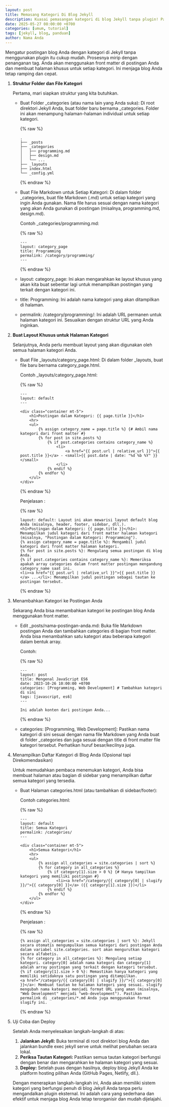 ```yaml
---
layout: post
title: Memasang Kategori Di Blog Jekyll
description: Kuasai pemasangan kategori di blog Jekyll tanpa plugin! Panduan ini akan membimbing Anda mengorganisir postingan secara efektif, meningkatkan navigasi, dan menjaga blog tetap ringan.
date: 2025-05-27 08:00:00 +0700
categories: [umum, tutorial]
tags: [jekyll, blog, panduan]
author: Nama Anda
---
```


Mengatur postingan blog Anda dengan kategori di Jekyll tanpa menggunakan plugin itu cukup mudah. Prosesnya mirip dengan penanganan tag. Anda akan menggunakan front matter di postingan Anda dan membuat halaman khusus untuk setiap kategori. Ini menjaga blog Anda tetap ramping dan cepat.

1. **Struktur Folder dan File Kategori**

    Pertama, mari siapkan struktur yang kita butuhkan.

    * Buat Folder _categories (atau nama lain yang Anda suka): Di root direktori Jekyll Anda, buat folder baru bernama _categories. Folder ini akan menampung halaman-halaman individual untuk setiap kategori.

        {% raw %}
        ```
        .
        ├── _posts
        ├── _categories
        │   ├── programming.md
        │   ├── design.md
        │   └── ...
        ├── _layouts
        ├── index.html
        └── _config.yml
        ```
        {% endraw %}

    * Buat File Markdown untuk Setiap Kategori: Di dalam folder _categories, buat file Markdown (.md) untuk setiap kategori yang ingin Anda gunakan. Nama file harus sesuai dengan nama kategori yang akan Anda gunakan di postingan (misalnya, programming.md, design.md).

        Contoh _categories/programming.md:

        {% raw %}
        ```
        ---
        layout: category_page
        title: Programming
        permalink: /category/programming/
        ---
        ```
        {% endraw %}

    * layout: category_page: Ini akan mengarahkan ke layout khusus yang akan kita buat sebentar lagi untuk menampilkan postingan yang terkait dengan kategori ini.
    * title: Programming: Ini adalah nama kategori yang akan ditampilkan di halaman.
    * permalink: /category/programming/: Ini adalah URL permanen untuk halaman kategori ini. Sesuaikan dengan struktur URL yang Anda inginkan.

2. **Buat Layout Khusus untuk Halaman Kategori**

    Selanjutnya, Anda perlu membuat layout yang akan digunakan oleh semua halaman kategori Anda.

    * Buat File _layouts/category_page.html: Di dalam folder _layouts, buat file baru bernama category_page.html.

        Contoh _layouts/category_page.html:

        {% raw %}
        ```
        ---
        layout: default
        ---

        <div class="container mt-5">
            <h1>Postingan dalam Kategori: {{ page.title }}</h1>
            <hr>
            <ul>
                {% assign category_name = page.title %} {# Ambil nama kategori dari front matter #}
                {% for post in site.posts %}
                    {% if post.categories contains category_name %}
                        <li>
                            <a href="{{ post.url | relative_url }}">{{ post.title }}</a> - <small>{{ post.date | date: "%d %b %Y" }}</small>
                        </li>
                    {% endif %}
                {% endfor %}
            </ul>
        </div>
        ```
        {% endraw %}

        Penjelasan :

        {% raw %}
        ```
        layout: default: Layout ini akan mewarisi layout default blog Anda (misalnya, header, footer, sidebar, dll.).
        <h1>Postingan dalam Kategori: {{ page.title }}</h1>: Menampilkan judul kategori dari front matter halaman kategori (misalnya, "Postingan dalam Kategori: Programming").
        {% assign category_name = page.title %}: Mengambil judul kategori dari front matter halaman kategori.
        {% for post in site.posts %}: Mengulang semua postingan di blog Anda.
        {% if post.categories contains category_name %}: Memeriksa apakah array categories dalam front matter postingan mengandung category_name saat ini.
        <li><a href="{{ post.url | relative_url }}">{{ post.title }}</a> ...</li>: Menampilkan judul postingan sebagai tautan ke postingan tersebut.
        ```
        {% endraw %}

3. Menambahkan Kategori ke Postingan Anda

    Sekarang Anda bisa menambahkan kategori ke postingan blog Anda menggunakan front matter.

    * Edit _posts/nama-postingan-anda.md: Buka file Markdown postingan Anda dan tambahkan categories di bagian front matter. Anda bisa menambahkan satu kategori atau beberapa kategori dalam bentuk array.

        Contoh:

        {% raw %}
        ```
        ---
        layout: post
        title: Mengenal JavaScript ES6
        date: 2023-10-26 10:00:00 +0700
        categories: [Programming, Web Development] # Tambahkan kategori di sini
        tags: [javascript, es6]
        ---

        Ini adalah konten dari postingan Anda...
        ```
        {% endraw %}

    * categories: [Programming, Web Development]: Pastikan nama kategori di sini sesuai dengan nama file Markdown yang Anda buat di folder _categories dan juga sesuai dengan title di front matter file kategori tersebut. Perhatikan huruf besar/kecilnya juga.

4. Menampilkan Daftar Kategori di Blog Anda (Opsional tapi Direkomendasikan)

    Untuk memudahkan pembaca menemukan kategori, Anda bisa membuat halaman atau bagian di sidebar yang menampilkan daftar semua kategori yang tersedia.

    * Buat Halaman categories.html (atau tambahkan di sidebar/footer):

        Contoh categories.html:

        {% raw %}
        ```
        ---
        layout: default
        title: Semua Kategori
        permalink: /categories/
        ---

        <div class="container mt-5">
            <h1>Semua Kategori</h1>
            <hr>
            <ul>
                {% assign all_categories = site.categories | sort %}
                {% for category in all_categories %}
                    {% if category[1].size > 0 %} {# Hanya tampilkan kategori yang memiliki postingan #}
                        <li><a href="/category/{{ category[0] | slugify }}/">{{ category[0] }}</a> ({{ category[1].size }})</li>
                    {% endif %}
                {% endfor %}
            </ul>
        </div>
        ```
        {% endraw %}

        Penjelasan :

        {% raw %}
        ```
        {% assign all_categories = site.categories | sort %}: Jekyll secara otomatis mengumpulkan semua kategori dari postingan Anda dalam variabel site.categories. sort akan mengurutkan kategori secara alfabetis.
        {% for category in all_categories %}: Mengulang setiap kategori. category[0] adalah nama kategori dan category[1] adalah array postingan yang terkait dengan kategori tersebut.
        {% if category[1].size > 0 %}: Memastikan hanya kategori yang memiliki setidaknya satu postingan yang ditampilkan.
        <a href="/category/{{ category[0] | slugify }}/">{{ category[0] }}</a>: Membuat tautan ke halaman kategori yang sesuai. slugify mengubah nama kategori menjadi format URL yang aman (misalnya, "Web Development" menjadi "web-development"). Pastikan permalink di _categories/*.md Anda juga menggunakan format slugify ini.
        ```
        {% endraw %}

5. Uji Coba dan Deploy

    Setelah Anda menyelesaikan langkah-langkah di atas:

    1. **Jalankan Jekyll:** Buka terminal di root direktori blog Anda dan jalankan bundle exec jekyll serve untuk melihat perubahan secara lokal.
    2. **Periksa Tautan Kategori:** Pastikan semua tautan kategori berfungsi dengan benar dan mengarahkan ke halaman kategori yang sesuai.
    3. **Deploy:** Setelah puas dengan hasilnya, deploy blog Jekyll Anda ke platform hosting pilihan Anda (GitHub Pages, Netlify, dll.).

    Dengan menerapkan langkah-langkah ini, Anda akan memiliki sistem kategori yang berfungsi penuh di blog Jekyll Anda tanpa perlu mengandalkan plugin eksternal. Ini adalah cara yang sederhana dan efektif untuk menjaga blog Anda tetap terorganisir dan mudah dijelajahi.
